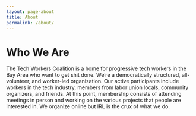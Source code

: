 ```yaml
---
layout: page-about
title: About
permalink: /about/
---
```

# Who We Are

The Tech Workers Coalition is a home for progressive tech workers in the Bay Area who want to get shit done. We’re a democratically structured, all-volunteer, and worker-led organization. Our active participants include workers in the tech industry, members from labor union locals, community organizers, and friends. At this point, membership consists of attending meetings in person and working on the various projects that people are interested in. We organize online but IRL is the crux of what we do.
